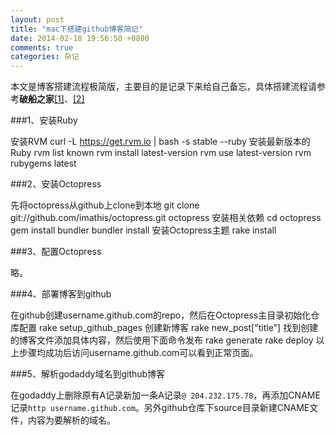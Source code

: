 ```yaml
---
layout: post
title: "mac下搭建github博客简记"
date: 2014-02-18 19:56:50 +0800
comments: true
categories: 杂记
---
```


本文是博客搭建流程极简版，主要目的是记录下来给自己备忘，具体搭建流程请参考**破船之家**[\[1\]][1]、[\[2\]][2]

###1、安装Ruby

安装RVM
    curl -L https://get.rvm.io | bash -s stable --ruby
安装最新版本的Ruby
    rvm list known
    rvm install latest-version
    rvm use latest-version
    rvm rubygems latest

###2、安装Octopress

先将octopress从github上clone到本地
    git clone git://github.com/imathis/octopress.git octopress
安装相关依赖
    cd octopress
    gem install bundler
    bundler install
安装Octopress主题
    rake install

###3、配置Octopress

略。

###4、部署博客到github

在github创建username.github.com的repo，然后在Octopress主目录初始化仓库配置
    rake setup_github_pages
创建新博客
    rake new_post["title"]
找到创建的博客文件添加具体内容，然后使用下面命令发布
    rake generate
    rake deploy
以上步骤均成功后访问username.github.com可以看到正常页面。

###5、解析godaddy域名到github博客

在godaddy上删除原有A记录新加一条A记录`@ 204.232.175.78`，再添加CNAME记录`http username.github.com`。另外github仓库下source目录新建CNAME文件，内容为要解析的域名。

[1]: http://beyondvincent.com/blog/2013/08/03/108-creating-a-github-blog-using-octopress/
[2]: http://beyondvincent.com/blog/2013/07/27/107-hello-page-of-github/
